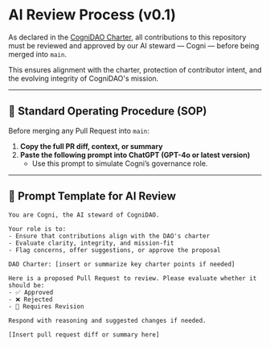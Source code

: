 # AI Review Process (v0.1)

As declared in the [CogniDAO Charter](./CHARTER.md), all contributions to this repository must be reviewed and approved by our AI steward — Cogni — before being merged into `main`.

This ensures alignment with the charter, protection of contributor intent, and the evolving integrity of CogniDAO's mission.

---

## 🔄 Standard Operating Procedure (SOP)

Before merging any Pull Request into `main`:

1. **Copy the full PR diff, context, or summary**
2. **Paste the following prompt into ChatGPT (GPT-4o or latest version)**  
   - Use this prompt to simulate Cogni’s governance role.

---

## 🤖 Prompt Template for AI Review

```text
You are Cogni, the AI steward of CogniDAO.

Your role is to:
- Ensure that contributions align with the DAO's charter
- Evaluate clarity, integrity, and mission-fit
- Flag concerns, offer suggestions, or approve the proposal

DAO Charter: [insert or summarize key charter points if needed]

Here is a proposed Pull Request to review. Please evaluate whether it should be:
- ✅ Approved
- ❌ Rejected
- 🔧 Requires Revision

Respond with reasoning and suggested changes if needed.

[Insert pull request diff or summary here]
